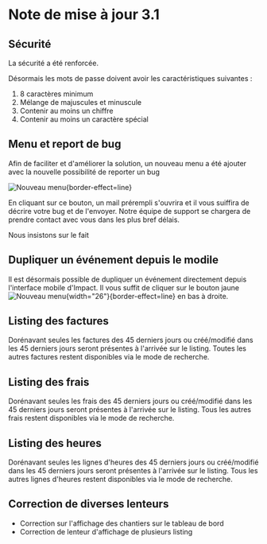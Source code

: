 # Note de mise à jour 3.1

## Sécurité

La sécurité a été renforcée.

Désormais les mots de passe doivent avoir les caractéristiques suivantes : 
1. 8 caractères minimum
2. Mélange de majuscules et minuscule
3. Contenir au moins un chiffre
4. Contenir au moins un caractère spécial

## Menu et report de bug
Afin de faciliter et d'améliorer la solution, un nouveau menu a été ajouter avec la nouvelle possibilité de reporter un bug

![Nouveau menu](3.1_new_menu.png){border-effect=line}


En cliquant sur ce bouton, un mail prérempli s'ouvrira et il vous suiffira de décrire votre bug et de l'envoyer. 
Notre équipe de support se chargera de prendre contact avec vous dans les plus bref délais.

Nous insistons sur le fait

## Dupliquer un événement depuis le modile

Il est désormais possible de dupliquer un événement directement depuis l'interface mobile d'Impact.
Il vous suffit de cliquer sur le bouton jaune ![Nouveau menu](eMIAkyh.png){width="26"}{border-effect=line} en bas à droite.

## Listing des factures
Dorénavant seules les factures des 45 derniers jours ou créé/modifié dans les 45 derniers jours seront présentes à l'arrivée sur le listing.
Toutes les autres factures restent disponibles via le mode de recherche.

## Listing des frais
Dorénavant seules les frais des 45 derniers jours ou créé/modifié dans les 45 derniers jours seront présentes à l'arrivée sur le listing.
Tous les autres frais restent disponibles via le mode de recherche.

## Listing des heures
Dorénavant seules les lignes d'heures des 45 derniers jours ou créé/modifié dans les 45 derniers jours seront présentes à l'arrivée sur le listing.
Tous les autres lignes d'heures restent disponibles via le mode de recherche.



## Correction de diverses lenteurs
- Correction sur l'affichage des chantiers sur le tableau de bord
- Correction de lenteur d'affichage de plusieurs listing


